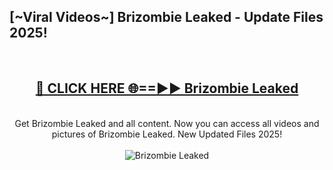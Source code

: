 <h2>[~Viral Videos~] Brizombie Leaked - Update Files 2025!</h2>
<br>
<div align="center">
<h2><a href="https://betterlinks.top/A2PfLJ" rel="nofollow">🔴 CLICK HERE 🌐==►► Brizombie Leaked</a></h2>
<br>
Get Brizombie Leaked and all content. Now you can access all videos and pictures of Brizombie Leaked. New Updated Files 2025!
<br>
<br>
<a href="https://betterlinks.top/A2PfLJ" rel="nofollow" data-target="animated-image.originalLink"><img src="https://i.ibb.co.com/WyWwxjT/player-gif2.gif" alt="Brizombie Leaked" style="max-width: 100%; display: inline-block;" data-target="animated-image.originalImage"></a>
</div>
<br>
